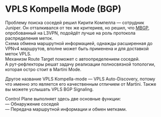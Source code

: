 # VPLS Kompella Mode \(BGP\)

Проблему поиска соседей решил Кирити Компелла — сотрудник Juniper. Он отталкивался от тех же критериев, но решил, что [MBGP](http://lookmeup.linkmeup.ru/#term238), опробованный на L3VPN, подойдёт лучше на роль протокола распределения меток.  
Схема обмена маршрутной информацией, однажды расширенная до VPNv4 маршрутов, вполне может быть применена и для доставкой меток VPLS.  
Механизм Route Target поможет с автоопределением соседей.  
А рут-рефлекторы решат задачу реализации полносвязной топологии, которая остро стоит в Martini Mode.

Другое название VPLS Kompella-mode — VPLS Auto-Discovery, потому что именно это является его качественным отличием от Martini. Также вы можете услышать VPLS BGP Signaling.

Control Plane выполняет здесь две основные функции:  
— Обнаружение соседей  
— Передача маршрутной информации и обмен метками.

